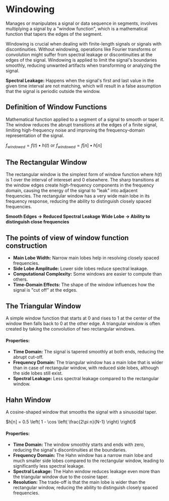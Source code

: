 # Windowing
Manages or manipulates a signal or data sequence in segments, involves multiplying a signal by a "window function", which is a mathematical function that tapers the edges of the segment.

Windowing is crucial when dealing with finite-length signals or signals with discontinuities. Without windowing, operations like Fourier transforms or convolution might suffer from spectral leakage or discontinuities at the edges of the signal. Windowing is applied to limit the signal's boundaries smoothly, reducing unwanted artifacts when transforming or analyzing the signal.

**Spectral Leakage:** Happens when the signal's first and last value in the given time interval are not matching, which will result in a false assumption that the signal is periodic outside the window.

## Definition of Window Functions
Mathematical function applied to a segment of a signal to smooth or taper it. The window reduces the abrupt transitions at the edges of a finite signal, limiting high-frequency noise and improving the frequency-domain representation of the signal.

$f_{windowed} = f(t) • h(t)$ or $f_{windowed} = f[n] • h[n]$

## The Rectangular Window
The rectangular window is the simplest form of window function where $h(t)$ is 1 over the interval of intereset and 0 elsewhere. The sharp transitions at the window edges create high-frequency components in the frequency domain, causing the energy of the signal to "leak" into adjacent frequencies. The rectangular window has a very wide main lobe in its frequency response, reducing the ability to distinguish closely spaced frequencies.

**Smooth Edges -> Reduced Spectral Leakage**
**Wide Lobe -> Ability to distinguish close frequencies**

## The points of view of window function construction
- **Main Lobe Width:** Narrow main lobes help in resolving closely spaced frequencies.
- **Side Lobe Amplitude:** Lower side lobes reduce spectral leakage.
- **Computational Complexity:** Some windows are easier to compute than others.
- **Time-Domain Effects:** The shape of the window influences how the signal is "cut off" at the edges.

## The Triangular Window
A simple window function that starts at 0 and rises to 1 at the center of the window then falls back to 0 at the other edge. A triangular window is often created by taking the convolution of two rectangular windows.

#### Properties:
- **Time Domain:** The signal is tapered smoothly at both ends, reducing the abrupt cut-off.
- **Frequency Domain:** The triangular window has a main lobe that is wider than in case of rectangular window, with reduced side lobes, although the side lobes still exist.
- **Spectral Leakage:** Less spectral leakage compared to the rectangular window.

## Hahn Window
A cosine-shaped window that smooths the signal with a sinusoidal taper.

$h[n] = 0.5 \left( 1 - \cos \left( \frac{2\pi n}{N-1} \right) \right)$

#### Properties:
- **Time Domain:** The window smoothly starts and ends with zero, reducing the signal's discontinuities at the boundaries.
- **Frequency Domain:** The Hahn window has a narrow main lobe and much smaller side lobes compared to the rectangular window, leading to significantly less spectral leakage.
- **Spectral Leakage:** The Hahn window reduces leakage even more than the triangular window due to the cosine taper.
- **Resolution:** The trade-off is that the main lobe is wider than the rectangular window, reducing the ability to distinguish closely spaced frequencies.

